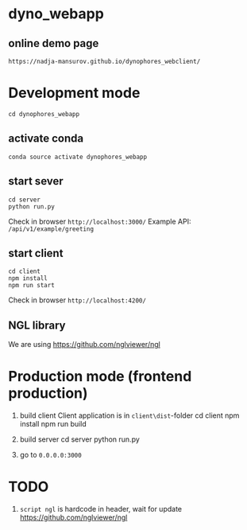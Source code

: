 # dyno_webapp

## online demo page 
    https://nadja-mansurov.github.io/dynophores_webclient/

# Development mode 

    cd dynophores_webapp

## activate conda 
    conda source activate dynophores_webapp
    
## start sever
    cd server
    python run.py

Check in browser `http://localhost:3000/`
Example API: `/api/v1/example/greeting`


## start client
    cd client
    npm install
    npm run start

Check in browser `http://localhost:4200/`

## NGL library
We are using https://github.com/nglviewer/ngl 

# Production mode (frontend production)

1. build client
Client application is in `client\dist`-folder
    cd client
    npm install
    npm run build

2. build server
    cd server
    python run.py

3. go to `0.0.0.0:3000`


# TODO 
1) `script ngl` is hardcode in header, wait for update https://github.com/nglviewer/ngl
